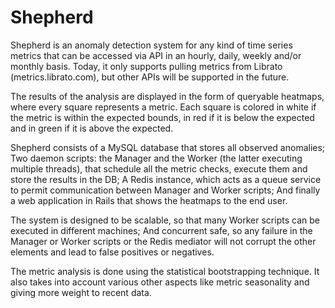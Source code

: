Shepherd
========

Shepherd is an anomaly detection system for any kind of time series metrics that can be accessed via API in an hourly, daily, weekly and/or monthly basis. Today, it only supports pulling metrics from Librato (metrics.librato.com), but other APIs will be supported in the future.

The results of the analysis are displayed in the form of queryable heatmaps, where every square represents a metric. Each square is colored in white if the metric is within the expected bounds, in red if it is below the expected and in green if it is above the expected.

Shepherd consists of a MySQL database that stores all observed anomalies; Two daemon scripts: the Manager and the Worker (the latter executing multiple threads), that schedule all the metric checks, execute them and store the results in the DB; A Redis instance, which acts as a queue service to permit communication between Manager and Worker scripts; And finally a web application in Rails that shows the heatmaps to the end user.

The system is designed to be scalable, so that many Worker scripts can be executed in different machines; And concurrent safe, so any failure in the Manager or Worker scripts or the Redis mediator will not corrupt the other elements and lead to false positives or negatives.

The metric analysis is done using the statistical bootstrapping technique. It also takes into account various other aspects like metric seasonality and giving more weight to recent data.
